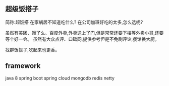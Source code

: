 超级饭搭子
-----
简称:超饭搭
在家蜗居不知道吃什么?
在公司加班好吃的太多,怎么选呢?

虽然有美团、饿了么、百度外卖,外卖送上了门,但是常常还要下楼等外卖小哥,还要等个好一会。
虽然有大众点评、口碑网,提供参考但是不免刷评论,餐馆换大厨。

找群饭搭子,吃起来也更香。

framework
---------
java 8
spring boot
spring cloud
mongodb
redis
netty
